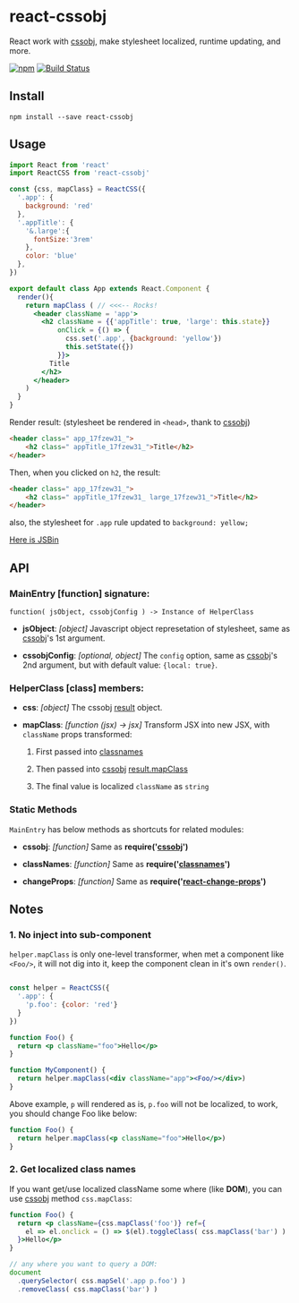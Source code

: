# react-cssobj
React work with [cssobj][], make stylesheet localized, runtime updating, and more.

[![npm](https://img.shields.io/npm/v/react-cssobj.svg "Version")](https://www.npmjs.com/package/react-cssobj)
[![Build Status](https://travis-ci.org/futurist/react-cssobj.svg?branch=master)](https://travis-ci.org/futurist/react-cssobj)

[cssobj]: https://github.com/cssobj/cssobj

## Install

```
npm install --save react-cssobj
```

## Usage

```jsx
import React from 'react'
import ReactCSS from 'react-cssobj'

const {css, mapClass} = ReactCSS({
  '.app': {
    background: 'red'
  },
  '.appTitle': {
    '&.large':{
      fontSize:'3rem'
    },
    color: 'blue'
  },
})

export default class App extends React.Component {
  render(){
    return mapClass ( // <<<-- Rocks!
      <header className = 'app'>
        <h2 className = {{'appTitle': true, 'large': this.state}}
            onClick = {() => {
              css.set('.app', {background: 'yellow'})
              this.setState({})
            }}>
          Title
        </h2>
      </header>
    )
  }
}

```

Render result: (stylesheet be rendered in `<head>`, thank to [cssobj][])

```html
<header class=" app_17fzew31_">
    <h2 class=" appTitle_17fzew31_">Title</h2>
</header>
```


Then, when you clicked on `h2`, the result:

```html
<header class=" app_17fzew31_">
    <h2 class=" appTitle_17fzew31_ large_17fzew31_">Title</h2>
</header>
```

also, the stylesheet for `.app` rule updated to `background: yellow;`

[Here is JSBin]()

## API

### MainEntry [function] signature:

```
function( jsObject, cssobjConfig ) -> Instance of HelperClass
```

  - **jsObject**: _[object]_ Javascript object represetation of stylesheet, same as [cssobj][]'s 1st argument.

  - **cssobjConfig**: _[optional, object]_ The `config` option, same as [cssobj][]'s 2nd argument, but with default value: `{local: true}`.


### HelperClass [class] members:

  - **css**: _[object]_ The cssobj [result](https://github.com/cssobj/cssobj/blob/master/docs/api.md#cssobj-api) object.

  - **mapClass**: _[function (jsx) -> jsx]_ Transform JSX into new JSX, with `className` props transformed:

    1. First passed into [classnames](https://github.com/JedWatson/classnames)

    2. Then passed into [cssobj][] [result.mapClass](https://github.com/cssobj/cssobj/blob/master/docs/api.md#result-object)

    3. The final value is localized `className` as `string`


### Static Methods

`MainEntry` has below methods as shortcuts for related modules:

  - **cssobj**: _[function]_ Same as **require('[cssobj][]')**

  - **classNames**: _[function]_ Same as **require('[classnames](https://github.com/JedWatson/classnames)')**

  - **changeProps**: _[function]_ Same as **require('[react-change-props](https://github.com/futurist/react-change-props)')**



## Notes

### 1. No inject into sub-component

`helper.mapClass` is only one-level transformer, when met a component like `<Foo/>`, it will not dig into it, keep the component clean in it's own `render()`.

```jsx

const helper = ReactCSS({
  '.app': {
    'p.foo': {color: 'red'}
  }
})

function Foo() {
  return <p className="foo">Hello</p>
}

function MyComponent() {
  return helper.mapClass(<div className="app"><Foo/></div>)
}

```

Above example, `p` will rendered as is, `p.foo` will not be localized, to work, you should change Foo like below:

```jsx
function Foo() {
  return helper.mapClass(<p className="foo">Hello</p>)
}
```

### 2. Get localized class names

If you want get/use localized className some where (like **DOM**), you can use [cssobj][] method `css.mapClass`:

```jsx
function Foo() {
  return <p className={css.mapClass('foo')} ref={
    el => el.onclick = () => $(el).toggleClass( css.mapClass('bar') )
  }>Hello</p>
}

// any where you want to query a DOM:
document
  .querySelector( css.mapSel('.app p.foo') )
  .removeClass( css.mapClass('bar') )
```

